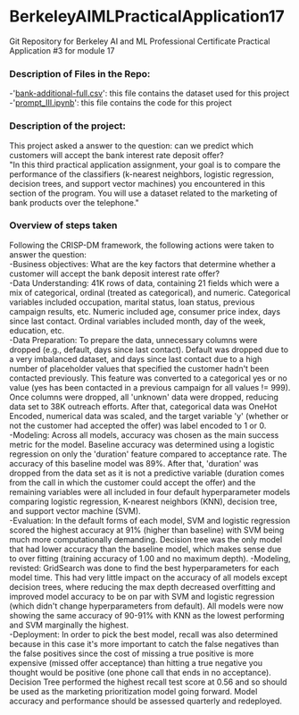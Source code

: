 # BerkeleyAIMLPracticalApplication17
Git Repository for Berkeley AI and ML Professional Certificate Practical Application #3 for module 17 <br>

### Description of Files in the Repo:<br>
-'[bank-additional-full.csv](https://github.com/Dougw888/BerkeleyAIMLPracticalApplication17/blob/main/data/bank-additional-full.csv)': this file contains the dataset used for this project<br>
-'[prompt_III.ipynb](https://github.com/Dougw888/BerkeleyAIMLPracticalApplication17/blob/main/prompt_III.ipynb)': this file contains the code for this project

### Description of the project:<br>
This project asked a answer to the question: can we predict which customers will accept the bank interest rate deposit offer?<br>
"In this third practical application assignment, your goal is to compare the performance of the classifiers (k-nearest neighbors, logistic regression, decision trees, and support vector machines) you encountered in this section of the program. You will use a dataset related to the marketing of bank products over the telephone."<br>

### Overview of steps taken<br>
Following the CRISP-DM framework, the following actions were taken to answer the question:<br>
-Business objectives: What are the key factors that determine whether a customer will accept the bank deposit interest rate offer? <br>
-Data Understanding: 41K rows of data, containing 21 fields which were a mix of categorical, ordinal (treated as categorical), and numeric. Categorical variables included occupation, marital status, loan status, previous campaign results, etc. Numeric included age, consumer price index, days since last contact. Ordinal variables included month, day of the week, education, etc. <br>
-Data Preparation: To prepare the data, unnecessary columns were dropped (e.g., default, days since last contact). Default was dropped due to a very imbalanced dataset, and days since last contact due to a high number of placeholder values that specified the customer hadn't been contacted previously. This feature was converted to a categorical yes or no value (yes has been contacted in a previous campaign for all values != 999). Once columns were dropped, all 'unknown' data were dropped, reducing data set to 38K outreach efforts. After that, categorical data was OneHot Encoded, numerical data was scaled, and the target variable 'y' (whether or not the customer had accepted the offer) was label encoded to 1 or 0.<br>
-Modeling: Across all models, accuracy was chosen as the main success metric for the model. Baseline accuracy was determined using a logistic regression on only the 'duration' feature compared to acceptance rate. The accuracy of this baseline model was 89%. After that, 'duration' was dropped from the data set as it is not a predictive variable (duration comes from the call in which the customer could accept the offer) and the remaining variables were all included in four default hyperparameter models comparing logistic regression, K-nearest neighbors (KNN), decision tree, and support vector machine (SVM). <br>
-Evaluation: In the default forms of each model, SVM and logistic regression scored the highest accuracy at 91% (higher than baseline) with SVM being much more computationally demanding. Decision tree was the only model that had lower accuracy than the baseline model, which makes sense due to over fitting (training accuracy of 1.00 and no maximum depth). 
-Modeling, revisted: GridSearch was done to find the best hyperparameters for each model time. This had very little impact on the accuracy of all models except decision trees, where reducing the max depth decreased overfitting and improved model accuracy to be on par with SVM and logistic regression (which didn't change hyperparameters from default). All models were now showing the same accuracy of 90-91% with KNN as the lowest performing and SVM marginally the highest.<br>
-Deployment: In order to pick the best model, recall was also determined because in this case it's more important to catch the false negatives than the false positives since the cost of missing a true positive is more expensive (missed offer acceptance) than hitting a true negative you thought would be positive (one phone call that ends in no acceptance). Decision Tree performed the highest recall test score at 0.56 and so should be used as the marketing prioritization model going forward. Model accuracy and performance should be assessed quarterly and redeployed.<br>
